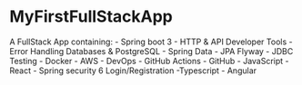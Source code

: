 # MyFirstFullStackApp
A FullStack App containing: - Spring boot 3 - HTTP &amp; API Developer Tools - Error Handling Databases &amp; PostgreSQL - Spring Data - JPA Flyway - JDBC Testing - Docker - AWS - DevOps - GitHub Actions - GitHub - JavaScript - React - Spring security 6 Login/Registration -Typescript - Angular
